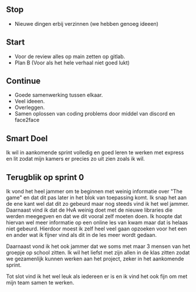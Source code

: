 ## Stop

-   Nieuwe dingen erbij verzinnen (we hebben genoeg ideeen)

## Start

-   Voor de review alles op main zetten op gitlab.
-   Plan B (Voor als het hele verhaal niet goed lukt)

## Continue

-   Goede samenwerking tussen elkaar.
-   Veel ideeen.
-   Overleggen.
-   Samen oplossen van coding problems door middel van discord en face2face

## Smart Doel

Ik wil in aankomende sprint volledig en goed leren te werken met express en lit zodat mijn kamers er precies zo uit zien zoals ik wil.

## Terugblik op sprint 0

Ik vond het heel jammer om te beginnen met weinig informatie over "The game" en dat dit pas later in het blok van toepassing komt. Ik snap het aan de ene kant wel dat dit zo gebeurd maar nog steeds vind ik het wel jammer. Daarnaast vind ik dat de HvA weinig doet met de nieuwe libraries die werden meegegven en dat we dit vooral zelf moeten doen. Ik hoopte dat hiervan wel meer informatie op een online les van kwam maar dat is helaas niet gebeurd. Hierdoor moest ik zelf heel veel gaan opzoeken voor het een en ander wat ik fijner vind als dit in de les meer wordt gedaan.

Daarnaast vond ik het ook jammer dat we soms met maar 3 mensen van het groepje op school zitten. Ik wil het liefst met zijn allen in de klas zitten zodat we gezamenlijk kunnen werken aan het project, zeker in het aankomende sprint.

Tot slot vind ik het wel leuk als iedereen er is en ik vind het ook fijn om met mijn team samen te werken.
